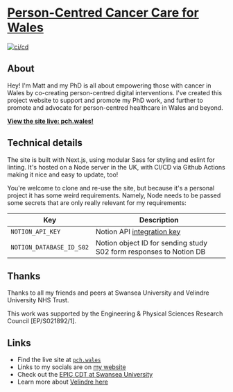 # [Person-Centred Cancer Care for Wales](https://pch.wales/)

[![ci/cd](https://github.com/mhmatthall/pch.wales/actions/workflows/main.yml/badge.svg)](https://github.com/mhmatthall/pch.wales/actions/workflows/main.yml)


## About
Hey! I'm Matt and my PhD is all about empowering those with cancer in Wales by co-creating person-centred digital interventions. I've created this project website to support and promote my PhD work, and further to promote and advocate for person-centred healthcare in Wales and beyond.

**[View the site live: pch.wales!](https://pch.wales/)**

## Technical details
The site is built with Next.js, using modular Sass for styling and eslint for linting. It's hosted on a Node server in the UK, with CI/CD via Github Actions making it nice and easy to update, too!

You're welcome to clone and re-use the site, but because it's a personal project it has some weird requirements. Namely, Node needs to be passed some secrets that are only really relevant for my requirements:

| Key                      | Description              |
| ------------------------ | ------------------------ |
| `NOTION_API_KEY`         | Notion API [integration key](https://notion.so/my-integrations)    |
| `NOTION_DATABASE_ID_S02` | Notion object ID for sending study S02 form responses to Notion DB |

## Thanks
Thanks to all my friends and peers at Swansea University and Velindre University NHS Trust.

This work was supported by the Engineering & Physical Sciences Research Council [EP/S021892/1].

## Links
- Find the live site at [`pch.wales`](https://pch.wales/)
- Links to my socials are on [my website](https://matthall.io/)
- Check out the [EPIC CDT at Swansea University](https://people-first.best/)
- Learn more about [Velindre here](https://velindre.nhs.wales/)